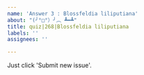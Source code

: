 ```yaml
---
name: 'Answer 3 : Blossfeldia liliputiana'
about: "(╯°□°）╯︵ ┻━┻"
title: quiz|268|Blossfeldia liliputiana
labels: ''
assignees: ''

---
```


Just click 'Submit new issue'.
